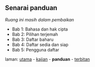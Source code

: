 ---
---

## Senarai panduan

*Ruang ini masih dalam pembaikan*

* Bab 1: Bahasa dan hak cipta
* Bab 2: Pilihan terjemah
* Bab 3: Daftar baharu
* Bab 4: Daftar sedia dan siap
* Bab 5: Pengguna daftar

laman: [utama][0] - [kajian][1] - **panduan** - [terbitan][3]

  [0]: ../index.md
  [1]: ../kajian/index.md
  [3]: ../terbitan/index.md
